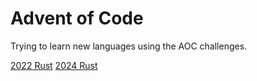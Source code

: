 # Advent of Code

Trying to learn new languages using the AOC challenges.

[2022 Rust](./2022/README.md)
[2024 Rust](./2024/README.md)

